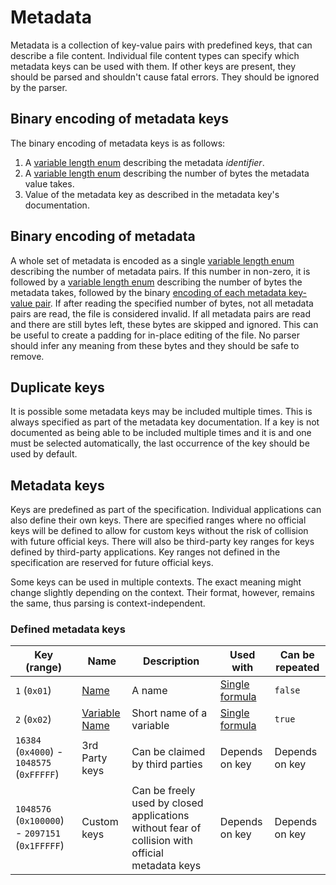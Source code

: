 # Metadata

Metadata is a collection of key-value pairs with predefined keys, that can describe a file content. Individual file content types can specify which metadata keys can be used with them. If other keys are present, they should be parsed and shouldn't cause fatal errors. They should be ignored by the parser.

## Binary encoding of metadata keys

The binary encoding of metadata keys is as follows:
1. A [variable length enum](/binary_types/Variable%20Length%20Enum.md) describing the metadata *identifier*.
2. A [variable length enum](/binary_types/Variable%20Length%20Enum.md) describing the number of bytes the metadata value takes.
3. Value of the metadata key as described in the metadata key's documentation.

## Binary encoding of metadata

A whole set of metadata is encoded as a single [variable length enum](/binary_types/Variable%20Length%20Enum.md) describing the number of metadata pairs. If this number in non-zero, it is followed by a [variable length enum](/binary_types/Variable%20Length%20Enum.md) describing the number of bytes the metadata takes, followed by the binary [encoding of each metadata key-value pair](#binary-encoding-of-metadata-keys). If after reading the specified number of bytes, not all metadata pairs are read, the file is considered invalid. If all metadata pairs are read and there are still bytes left, these bytes are skipped and ignored. This can be useful to create a padding for in-place editing of the file. No parser should infer any meaning from these bytes and they should be safe to remove.

## Duplicate keys

It is possible some metadata keys may be included multiple times. This is always specified as part of the metadata key documentation. If a key is not documented as being able to be included multiple times and it is and one must be selected automatically, the last occurrence of the key should be used by default.

## Metadata keys

Keys are predefined as part of the specification. Individual applications can also define their own keys. There are specified ranges where no official keys will be defined to allow for custom keys without the risk of collision with future official keys. There will also be third-party key ranges for keys defined by third-party applications. Key ranges not defined in the specification are reserved for future official keys.

Some keys can be used in multiple contexts. The exact meaning might change slightly depending on the context. Their format, however, remains the same, thus parsing is context-independent.

### Defined metadata keys

| Key (range)                                     | Name                                       | Description                                                                                     | Used with                                                   | Can be repeated |
| ----------------------------------------------- | ------------------------------------------ | ----------------------------------------------------------------------------------------------- | ----------------------------------------------------------- | --------------- |
| `1` (`0x01`)                                    | [Name](./keys/Name.md)                     | A name                                                                                          | [Single formula](../file_content_types/Single%20Formula.md) | `false`         |
| `2` (`0x02`)                                    | [Variable Name](./keys/Variable%20Name.md) | Short name of a variable                                                                        | [Single formula](../file_content_types/Single%20Formula.md) | `true`          |
| `16384` (`0x4000`) - `1048575` (`0xFFFFF`)      | 3rd Party keys                             | Can be claimed by third parties                                                                 | Depends on key                                              | Depends on key  |
| `1048576` (`0x100000`) - `2097151` (`0x1FFFFF`) | Custom keys                                | Can be freely used by closed applications without fear of collision with official metadata keys | Depends on key                                              | Depends on key  |
